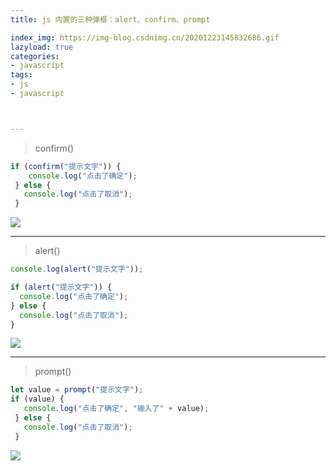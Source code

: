 ```yaml
---
title: js 内置的三种弹框：alert、confirm、prompt

index_img: https://img-blog.csdnimg.cn/20201223145832686.gif
lazyload: true
categories:
- javascript
tags:
- js
- javascript



---
```













>confirm()

```javascript
if (confirm("提示文字")) {
 	console.log("点击了确定");
 } else {
   console.log("点击了取消");
 }
```

![](https://img-blog.csdnimg.cn/202012231455144.gif#pic_center)


---

> alert()


```javascript
console.log(alert("提示文字"));

if (alert("提示文字")) {
  console.log("点击了确定");
} else {
  console.log("点击了取消");
}
```

![](https://img-blog.csdnimg.cn/20201223145832686.gif#pic_center)

---

> prompt()

```javascript
let value = prompt("提示文字");
if (value) {
   console.log("点击了确定", "输入了" + value);
 } else {
   console.log("点击了取消");
 }
```

![](https://img-blog.csdnimg.cn/20201223150516177.gif#pic_center)



